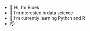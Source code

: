 - 👋 Hi, I’m Bibek
- 👀 I’m interested in data science
- 🌱 I’m currently learning Python and R
- 📫 

<!---
bibekkarki1/bibekkarki1 is a ✨ special ✨ repository because its `README.md` (this file) appears on your GitHub profile.
You can click the Preview link to take a look at your changes.
--->
